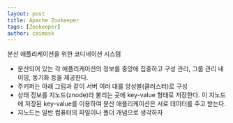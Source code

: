 ```yaml
---
layout: post
title: Apache Zookeeper
tags: [Zookeeper]
author: caimask
---
```


분산 애플리케이션을 위한 코디네이션 시스템

- 분산되어 있는 각 애플리케이션의 정보를 중앙에 집중하고 구성 관리, 그룹 관리 네이밍, 동기화 등을 제공한다.
- 주키퍼는 아래 그림과 같이 서버 여러 대를 앙상블(클러스터)로 구성
- 상태 정보를 지노드(znode)라 불리는 곳에 key-value 형태로 저장한다. 이 지노드에 저장된 key-value를 이용하여 분산 애플리케이션은 서로 데이터를 주고 받는다.
- 지노드는 일반 컴퓨터의 파일이나 폴더 개념으로 생각하자
